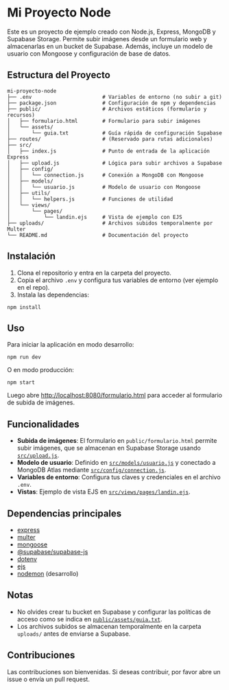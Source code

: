 # Mi Proyecto Node

Este es un proyecto de ejemplo creado con Node.js, Express, MongoDB y Supabase Storage. Permite subir imágenes desde un formulario web y almacenarlas en un bucket de Supabase. Además, incluye un modelo de usuario con Mongoose y configuración de base de datos.

## Estructura del Proyecto

```
mi-proyecto-node
├── .env                       # Variables de entorno (no subir a git)
├── package.json               # Configuración de npm y dependencias
├── public/                    # Archivos estáticos (formulario y recursos)
│   ├── formulario.html        # Formulario para subir imágenes
│   └── assets/
│       └── guia.txt           # Guía rápida de configuración Supabase
├── routes/                    # (Reservado para rutas adicionales)
├── src/
│   ├── index.js               # Punto de entrada de la aplicación Express
│   ├── upload.js              # Lógica para subir archivos a Supabase
│   ├── config/
│   │   └── connection.js      # Conexión a MongoDB con Mongoose
│   ├── models/
│   │   └── usuario.js         # Modelo de usuario con Mongoose
│   ├── utils/
│   │   └── helpers.js         # Funciones de utilidad
│   └── views/
│       └── pages/
│           └── landin.ejs     # Vista de ejemplo con EJS
├── uploads/                   # Archivos subidos temporalmente por Multer
└── README.md                  # Documentación del proyecto
```

## Instalación

1. Clona el repositorio y entra en la carpeta del proyecto.
2. Copia el archivo `.env` y configura tus variables de entorno (ver ejemplo en el repo).
3. Instala las dependencias:

```
npm install
```

## Uso

Para iniciar la aplicación en modo desarrollo:

```
npm run dev
```

O en modo producción:

```
npm start
```

Luego abre [http://localhost:8080/formulario.html](http://localhost:8080/formulario.html) para acceder al formulario de subida de imágenes.

## Funcionalidades

- **Subida de imágenes**: El formulario en `public/formulario.html` permite subir imágenes, que se almacenan en Supabase Storage usando [`src/upload.js`](src/upload.js).
- **Modelo de usuario**: Definido en [`src/models/usuario.js`](src/models/usuario.js) y conectado a MongoDB Atlas mediante [`src/config/connection.js`](src/config/connection.js).
- **Variables de entorno**: Configura tus claves y credenciales en el archivo `.env`.
- **Vistas**: Ejemplo de vista EJS en [`src/views/pages/landin.ejs`](src/views/pages/landin.ejs).

## Dependencias principales

- [express](https://www.npmjs.com/package/express)
- [multer](https://www.npmjs.com/package/multer)
- [mongoose](https://www.npmjs.com/package/mongoose)
- [@supabase/supabase-js](https://www.npmjs.com/package/@supabase/supabase-js)
- [dotenv](https://www.npmjs.com/package/dotenv)
- [ejs](https://www.npmjs.com/package/ejs)
- [nodemon](https://www.npmjs.com/package/nodemon) (desarrollo)

## Notas

- No olvides crear tu bucket en Supabase y configurar las políticas de acceso como se indica en [`public/assets/guia.txt`](public/assets/guia.txt).
- Los archivos subidos se almacenan temporalmente en la carpeta `uploads/` antes de enviarse a Supabase.

## Contribuciones

Las contribuciones son bienvenidas. Si deseas contribuir, por favor abre un issue o envía un pull request.